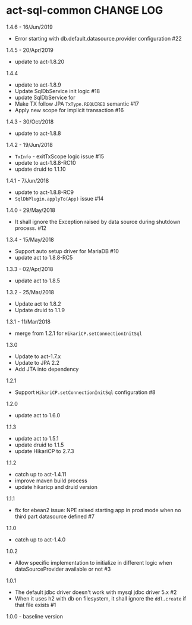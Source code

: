 # act-sql-common CHANGE LOG

1.4.6 - 16/Jun/2019
* Error starting with db.default.datasource.provider configuration #22

1.4.5 - 20/Apr/2019
* update to act-1.8.20

1.4.4
* update to act-1.8.9
* Update SqlDbService init logic #18
* update SqlDbService for
* Make TX follow JPA `TxType.REQUIRED` semantic #17
* Apply new scope for implicit transaction #16

1.4.3 - 30/Oct/2018
* update to act-1.8.8

1.4.2 - 19/Jun/2018
* `TxInfo` - exitTxScope logic issue #15
* update to act-1.8.8-RC10
* update druid to 1.1.10

1.4.1 - 7/Jun/2018

* update to act-1.8.8-RC9
* `SqlDbPlugin.applyTo(App)` issue #14

1.4.0 - 29/May/2018

* It shall ignore the Exception raised by data source during shutdown process. #12

1.3.4 - 15/May/2018
* Support auto setup driver for MariaDB #10
* update act to 1.8.8-RC5

1.3.3 - 02/Apr/2018
* update act to 1.8.5

1.3.2 - 25/Mar/2018
* Update act to 1.8.2
* Update druid to 1.1.9

1.3.1 - 11/Mar/2018
* merge from 1.2.1 for `HikariCP.setConnectionInitSql`

1.3.0
* Update to act-1.7.x
* Update to JPA 2.2
* Add JTA into dependency

1.2.1
* Support `HikariCP.setConnectionInitSql` configuration #8

1.2.0
* update act to 1.6.0

1.1.3
* update act to 1.5.1
* update druid to 1.1.5
* update HikariCP to 2.7.3

1.1.2
* catch up to act-1.4.11
* improve maven build process
* update hikaricp and druid version

1.1.1
* fix for ebean2 issue: NPE raised starting app in prod mode when no third part datasource defined #7

1.1.0
* catch up to act-1.4.0

1.0.2
- Allow specific implementation to initialize in different logic when dataSourceProvider available or not #3 

1.0.1
- The default jdbc driver doesn't work with mysql jdbc driver 5.x #2 
- When it uses h2 with db on filesystem, it shall ignore the `ddl.create` if that file exists #1 

1.0.0 - baseline version
